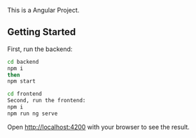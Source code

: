 This is a Angular Project.

## Getting Started

First, run the backend:

```bash
cd backend
npm i
then
npm start
```

```bash
cd frontend
Second, run the frontend:
npm i
npm run ng serve

```

Open [http://localhost:4200](http://localhost:4200) with your browser to see the result.
